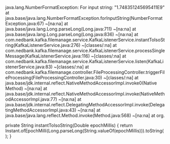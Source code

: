 java.lang.NumberFormatException: For input string: "1.748351245695411E9"
	at java.base/java.lang.NumberFormatException.forInputString(NumberFormatException.java:67) ~[na:na]
	at java.base/java.lang.Long.parseLong(Long.java:711) ~[na:na]
	at java.base/java.lang.Long.parseLong(Long.java:836) ~[na:na]
	at com.nedbank.kafka.filemanage.service.KafkaListenerService.instantToIsoString(KafkaListenerService.java:276) ~[classes/:na]
	at com.nedbank.kafka.filemanage.service.KafkaListenerService.processSingleMessage(KafkaListenerService.java:116) ~[classes/:na]
	at com.nedbank.kafka.filemanage.service.KafkaListenerService.listen(KafkaListenerService.java:83) ~[classes/:na]
	at com.nedbank.kafka.filemanage.controller.FileProcessingController.triggerFileProcessing(FileProcessingController.java:30) ~[classes/:na]
	at java.base/jdk.internal.reflect.NativeMethodAccessorImpl.invoke0(Native Method) ~[na:na]
	at java.base/jdk.internal.reflect.NativeMethodAccessorImpl.invoke(NativeMethodAccessorImpl.java:77) ~[na:na]
	at java.base/jdk.internal.reflect.DelegatingMethodAccessorImpl.invoke(DelegatingMethodAccessorImpl.java:43) ~[na:na]
	at java.base/java.lang.reflect.Method.invoke(Method.java:568) ~[na:na]
	at org.

 private String instantToIsoString(Double epochMillis) {
        return Instant.ofEpochMilli(Long.parseLong(String.valueOf(epochMillis))).toString();
    }
